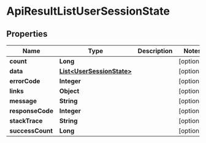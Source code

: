 
# ApiResultListUserSessionState

## Properties
Name | Type | Description | Notes
------------ | ------------- | ------------- | -------------
**count** | **Long** |  |  [optional]
**data** | [**List&lt;UserSessionState&gt;**](UserSessionState.md) |  |  [optional]
**errorCode** | **Integer** |  |  [optional]
**links** | **Object** |  |  [optional]
**message** | **String** |  |  [optional]
**responseCode** | **Integer** |  |  [optional]
**stackTrace** | **String** |  |  [optional]
**successCount** | **Long** |  |  [optional]



